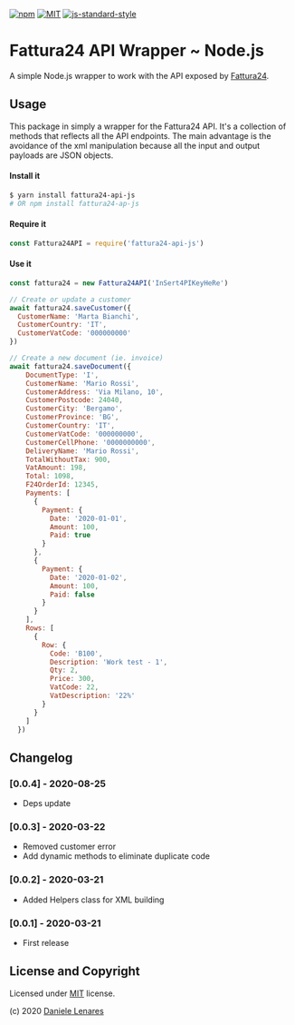 [![npm](https://img.shields.io/npm/v/fattura24-api-js?style=flat-square)](https://www.npmjs.com/package/fattura24-api-js)
[![MIT](https://img.shields.io/npm/l/fattura24-api-js?style=flat-square)](https://opensource.org/licenses/MIT)
[![js-standard-style](https://img.shields.io/badge/code%20style-standard-brightgreen.svg?style=flat-square)](http://standardjs.com/)

# Fattura24 API Wrapper ~ Node.js

A simple Node.js wrapper to work with the API exposed by [Fattura24](https://www.fattura24.com/api-documentazione/).

## Usage
This package in simply a wrapper for the Fattura24 API. It's a collection of methods that reflects all the API endpoints. The main advantage is the avoidance of the xml manipulation because all the input and output payloads are JSON objects.

#### Install it
```bash
$ yarn install fattura24-api-js
# OR npm install fattura24-ap-js
```
#### Require it
```javascript
const Fattura24API = require('fattura24-api-js')
```

#### Use it
```javascript
const fattura24 = new Fattura24API('InSert4PIKeyHeRe')

// Create or update a customer
await fattura24.saveCustomer({
  CustomerName: 'Marta Bianchi',
  CustomerCountry: 'IT',
  CustomerVatCode: '000000000'
})

// Create a new document (ie. invoice)
await fattura24.saveDocument({
    DocumentType: 'I',
    CustomerName: 'Mario Rossi',
    CustomerAddress: 'Via Milano, 10',
    CustomerPostcode: 24040,
    CustomerCity: 'Bergamo',
    CustomerProvince: 'BG',
    CustomerCountry: 'IT',
    CustomerVatCode: '000000000',
    CustomerCellPhone: '0000000000',
    DeliveryName: 'Mario Rossi',
    TotalWithoutTax: 900,
    VatAmount: 198,
    Total: 1098,
    F24OrderId: 12345,
    Payments: [
      {
        Payment: {
          Date: '2020-01-01',
          Amount: 100,
          Paid: true
        }
      },
      {
        Payment: {
          Date: '2020-01-02',
          Amount: 100,
          Paid: false
        }
      }
    ],
    Rows: [
      {
        Row: {
          Code: 'B100',
          Description: 'Work test - 1',
          Qty: 2,
          Price: 300,
          VatCode: 22,
          VatDescription: '22%'
        }
      }
    ]
  })
```


## Changelog
### [0.0.4] - 2020-08-25
 - Deps update
### [0.0.3] - 2020-03-22
 - Removed customer error
 - Add dynamic methods to eliminate duplicate code
### [0.0.2] - 2020-03-21
 - Added Helpers class for XML building
### [0.0.1] - 2020-03-21
 - First release

## License and Copyright
Licensed under [MIT](http://www.opensource.org/licenses/mit-license.php) license.

(c) 2020 [Daniele Lenares](https://dnlnrs.dev)